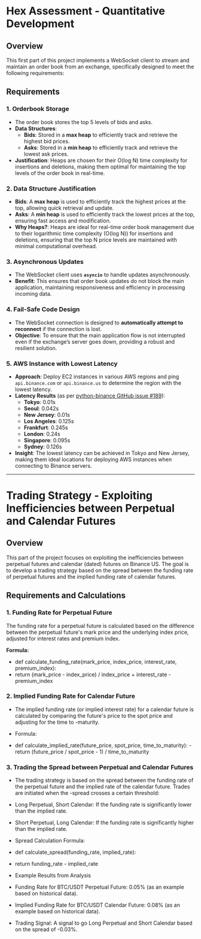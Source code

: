 # Hex Assessment - Quantitative Development

## Overview

This first part of this project implements a WebSocket client to stream and maintain an order book from an exchange, specifically designed to meet the following requirements:

## Requirements

### 1. Orderbook Storage
- The order book stores the top 5 levels of bids and asks.
- **Data Structures**:
  - **Bids**: Stored in a **max heap** to efficiently track and retrieve the highest bid prices.
  - **Asks**: Stored in a **min heap** to efficiently track and retrieve the lowest ask prices.
- **Justification**: Heaps are chosen for their O(log N) time complexity for insertions and deletions, making them optimal for maintaining the top levels of the order book in real-time.

### 2. Data Structure Justification
- **Bids**: A **max heap** is used to efficiently track the highest prices at the top, allowing quick retrieval and update.
- **Asks**: A **min heap** is used to efficiently track the lowest prices at the top, ensuring fast access and modification.
- **Why Heaps?**: Heaps are ideal for real-time order book management due to their logarithmic time complexity (O(log N)) for insertions and deletions, ensuring that the top N price levels are maintained with minimal computational overhead.

### 3. Asynchronous Updates
- The WebSocket client uses **`asyncio`** to handle updates asynchronously.
- **Benefit**: This ensures that order book updates do not block the main application, maintaining responsiveness and efficiency in processing incoming data.

### 4. Fail-Safe Code Design
- The WebSocket connection is designed to **automatically attempt to reconnect** if the connection is lost.
- **Objective**: To ensure that the main application flow is not interrupted even if the exchange’s server goes down, providing a robust and resilient solution.

### 5. AWS Instance with Lowest Latency
- **Approach**: Deploy EC2 instances in various AWS regions and ping `api.binance.com` or `api.binance.us` to determine the region with the lowest latency.
- **Latency Results** (as per [python-binance GitHub issue #189](https://github.com/sammchardy/python-binance/issues/189)):
  - **Tokyo**: 0.01s
  - **Seoul**: 0.042s
  - **New Jersey**: 0.01s
  - **Los Angeles**: 0.125s
  - **Frankfurt**: 0.245s
  - **London**: 0.24s
  - **Singapore**: 0.095s
  - **Sydney**: 0.126s
- **Insight**: The lowest latency can be achieved in Tokyo and New Jersey, making them ideal locations for deploying AWS instances when connecting to Binance servers.

---

# Trading Strategy - Exploiting Inefficiencies between Perpetual and Calendar Futures

## Overview

This part of the project focuses on exploiting the inefficiencies between perpetual futures and calendar (dated) futures on Binance US. The goal is to develop a trading strategy based on the spread between the funding rate of perpetual futures and the implied funding rate of calendar futures.

## Requirements and Calculations

### 1. Funding Rate for Perpetual Future
The funding rate for a perpetual future is calculated based on the difference between the perpetual future's mark price and the underlying index price, adjusted for interest rates and premium index.

**Formula:**
- def calculate_funding_rate(mark_price, index_price, interest_rate, premium_index):
- return (mark_price - index_price) / index_price + interest_rate - premium_index

### 2. Implied Funding Rate for Calendar Future
- The implied funding rate (or implied interest rate) for a calendar future is calculated by comparing the future's price to the spot price and adjusting for the time to -maturity.

- Formula:
- def calculate_implied_rate(future_price, spot_price, time_to_maturity):
    -return (future_price / spot_price - 1) / time_to_maturity

### 3. Trading the Spread between Perpetual and Calendar Futures
- The trading strategy is based on the spread between the funding rate of the perpetual future and the implied rate of the calendar future. Trades are initiated when the -spread crosses a certain threshold:

- Long Perpetual, Short Calendar: If the funding rate is significantly lower than the implied rate.
- Short Perpetual, Long Calendar: If the funding rate is significantly higher than the implied rate.
- Spread Calculation Formula:
- def calculate_spread(funding_rate, implied_rate):
- return funding_rate - implied_rate
- Example Results from Analysis
- Funding Rate for BTC/USDT Perpetual Future: 0.05% (as an example based on historical data).
- Implied Funding Rate for BTC/USDT Calendar Future: 0.08% (as an example based on historical data).
- Trading Signal: A signal to go Long Perpetual and Short Calendar based on the spread of -0.03%.
